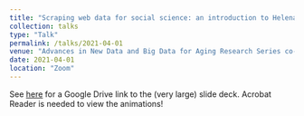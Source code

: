 ```yaml
---
title: "Scraping web data for social science: an introduction to Helena for web automation and review of research applications"
collection: talks
type: "Talk"
permalink: /talks/2021-04-01
venue: "Advances in New Data and Big Data for Aging Research Series co-sponsored by NIA research centers at Syracuse University, University of Wisconsin, University of Pennsylvania, University of Southern California and University of Texas--Austin"
date: 2021-04-01
location: "Zoom"
---
```


See [here](https://drive.google.com/file/d/1kxl4q8rls99HYY9nCEqihV2KfScEo0HS/view?usp=sharing) for a Google Drive link to the (very large) slide deck. Acrobat Reader is needed to view the animations!
